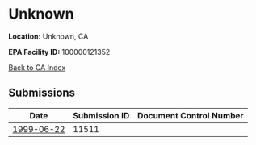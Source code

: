 # Unknown

**Location:** Unknown, CA

**EPA Facility ID:** 100000121352

[Back to CA Index](../../index.md)

## Submissions

| Date | Submission ID | Document Control Number |
|------|--------------|-------------------------|
| [1999-06-22](submissions/11511.md) | 11511 |  |
